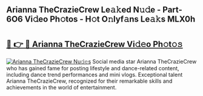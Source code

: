 ## Arianna TheCrazieCrew Le𝚊𝚔ed N𝚞𝚍e - Part-6O6 Vi𝚍eo Ph𝚘tos - H𝚘t O𝚗lyf𝚊ns Le𝚊𝚔s MLX0h

# <h2><a href="http://hf414cq.feru.top/?c=Arianna+TheCrazieCrew">🔗 👉 🔴 Arianna TheCrazieCrew Vi𝚍𝚎o Ph𝚘t𝚘𝚜</a></h2>

[![Arianna TheCrazieCrew Nu𝚍𝚎s](https://i.imgur.com/0TWrTi3.gif)](http://hf414cq.feru.top/?c=Arianna+TheCrazieCrew)
Social media star Arianna TheCrazieCrew who has gained fame for posting lifestyle and dance-related content, including dance trend performances and mini vlogs. Exceptional talent Arianna TheCrazieCrew, recognized for their remarkable skills and achievements in the world of entertainment. 
